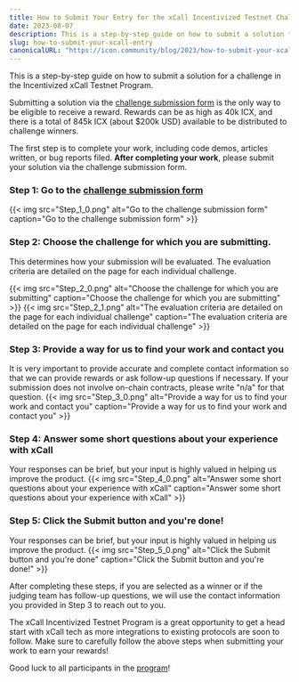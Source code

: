 ```yaml
---
title: How to Submit Your Entry for the xCall Incentivized Testnet Challenge
date: 2023-08-07
description: This is a step-by-step guide on how to submit a solution for a challenge in the Incentivized xCall Testnet Program.
slug: how-to-submit-your-xcall-entry
canonicalURL: "https://icon.community/blog/2023/how-to-submit-your-xcall-entry/"
---
```


This is a step-by-step guide on how to submit a solution for a challenge in the Incentivized xCall Testnet Program.

Submitting a solution via the [challenge submission form](https://forms.gle/FFWQDgQfKKSMXCSw7) is the only way to be eligible to receive a reward. Rewards can be as high as 40k ICX, and there is a total of 845k ICX (about $200k USD) available to be distributed to challenge winners.

The first step is to complete your work, including code demos, articles written, or bug reports filed. **After completing your work**, please submit your solution via the challenge submission form.

### Step 1: Go to the [challenge submission form](https://forms.gle/FFWQDgQfKKSMXCSw7)

{{< img src="Step_1_0.png" alt="Go to the challenge submission form" caption="Go to the challenge submission form" >}}

### Step 2: Choose the challenge for which you are submitting.

This determines how your submission will be evaluated. The evaluation criteria are detailed on the page for each individual challenge.

{{< img src="Step_2_0.png" alt="Choose the challenge for which you are submitting" caption="Choose the challenge for which you are submitting" >}}
{{< img src="Step_2_1.png" alt="The evaluation criteria are detailed on the page for each individual challenge" caption="The evaluation criteria are detailed on the page for each individual challenge" >}}

### Step 3: Provide a way for us to find your work and contact you

It is very important to provide accurate and complete contact information so that we can provide rewards or ask follow-up questions if necessary. If your submission does not involve on-chain contracts, please write "n/a" for that question.
{{< img src="Step_3_0.png" alt="Provide a way for us to find your work and contact you" caption="Provide a way for us to find your work and contact you" >}}

### Step 4: Answer some short questions about your experience with xCall

Your responses can be brief, but your input is highly valued in helping us improve the product.
{{< img src="Step_4_0.png" alt="Answer some short questions about your experience with xCall" caption="Answer some short questions about your experience with xCall" >}}

### Step 5: Click the Submit button and you're done!

Your responses can be brief, but your input is highly valued in helping us improve the product.
{{< img src="Step_5_0.png" alt="Click the Submit button and you're done" caption="Click the Submit button and you're done!" >}}

After completing these steps, if you are selected as a winner or if the judging team has follow-up questions, we will use the contact information you provided in Step 3 to reach out to you.

The xCall Incentivized Testnet Program is a great opportunity to get a head start with xCall tech as more integrations to existing protocols are soon to follow. Make sure to carefully follow the above steps when submitting your work to earn your rewards!

Good luck to all participants in the [program](https://iconfoundation.notion.site/xCall-Incentivized-Testnet-Program-Phase-1-9d16a7bc2b124b348a78896f378ee316)!


